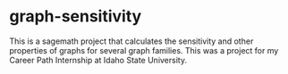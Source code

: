 # graph-sensitivity
This is a sagemath project that calculates the sensitivity and other properties of graphs for several graph families.
This was a project for my Career Path Internship at Idaho State University.
